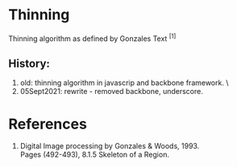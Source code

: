 # Thinning
Thinning algorithm as defined by Gonzales Text <sup>[1]</sup>

## History:
1. old: thinning algorithm in javascrip and backbone framework. \
2. 05Sept2021: rewrite - removed backbone, underscore.



# References

1. Digital Image processing by Gonzales & Woods, 1993. \
Pages (492-493), 8.1.5 Skeleton of a Region.
